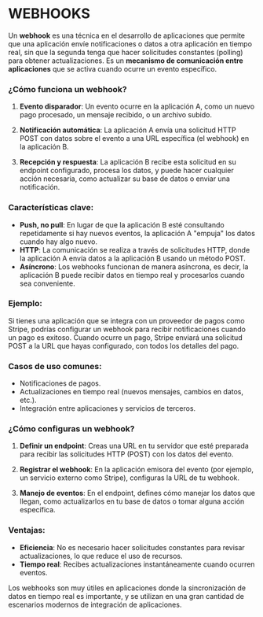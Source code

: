 # WEBHOOKS

Un **webhook** es una técnica en el desarrollo de aplicaciones que permite que una aplicación envíe notificaciones o datos a otra aplicación en tiempo real, sin que la segunda tenga que hacer solicitudes constantes (polling) para obtener actualizaciones. Es un **mecanismo de comunicación entre aplicaciones** que se activa cuando ocurre un evento específico.

### ¿Cómo funciona un webhook?

1. **Evento disparador**: Un evento ocurre en la aplicación A, como un nuevo pago procesado, un mensaje recibido, o un archivo subido.
   
2. **Notificación automática**: La aplicación A envía una solicitud HTTP POST con datos sobre el evento a una URL específica (el webhook) en la aplicación B.

3. **Recepción y respuesta**: La aplicación B recibe esta solicitud en su endpoint configurado, procesa los datos, y puede hacer cualquier acción necesaria, como actualizar su base de datos o enviar una notificación.

### Características clave:
- **Push, no pull**: En lugar de que la aplicación B esté consultando repetidamente si hay nuevos eventos, la aplicación A "empuja" los datos cuando hay algo nuevo.
- **HTTP**: La comunicación se realiza a través de solicitudes HTTP, donde la aplicación A envía datos a la aplicación B usando un método POST.
- **Asíncrono**: Los webhooks funcionan de manera asíncrona, es decir, la aplicación B puede recibir datos en tiempo real y procesarlos cuando sea conveniente.

### Ejemplo:
Si tienes una aplicación que se integra con un proveedor de pagos como Stripe, podrías configurar un webhook para recibir notificaciones cuando un pago es exitoso. Cuando ocurre un pago, Stripe enviará una solicitud POST a la URL que hayas configurado, con todos los detalles del pago.

### Casos de uso comunes:
- Notificaciones de pagos.
- Actualizaciones en tiempo real (nuevos mensajes, cambios en datos, etc.).
- Integración entre aplicaciones y servicios de terceros.
  
### ¿Cómo configuras un webhook?
1. **Definir un endpoint**: Creas una URL en tu servidor que esté preparada para recibir las solicitudes HTTP (POST) con los datos del evento.
   
2. **Registrar el webhook**: En la aplicación emisora del evento (por ejemplo, un servicio externo como Stripe), configuras la URL de tu webhook.

3. **Manejo de eventos**: En el endpoint, defines cómo manejar los datos que llegan, como actualizarlos en tu base de datos o tomar alguna acción específica.

### Ventajas:
- **Eficiencia**: No es necesario hacer solicitudes constantes para revisar actualizaciones, lo que reduce el uso de recursos.
- **Tiempo real**: Recibes actualizaciones instantáneamente cuando ocurren eventos.

Los webhooks son muy útiles en aplicaciones donde la sincronización de datos en tiempo real es importante, y se utilizan en una gran cantidad de escenarios modernos de integración de aplicaciones.